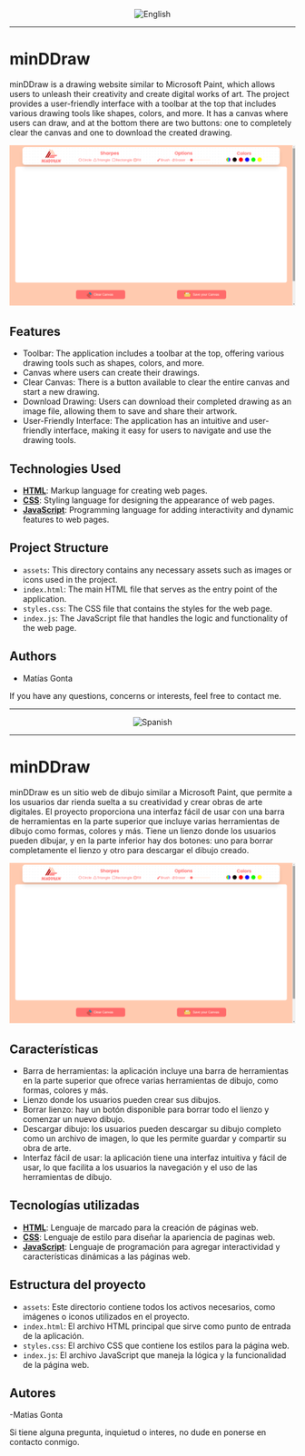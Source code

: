 <p align="center">
  <img src="https://upload.wikimedia.org/wikipedia/en/thumb/a/ae/Flag_of_the_United_Kingdom.svg/2560px-Flag_of_the_United_Kingdom.svg.png" alt="English" width="100px" />
</p>

---

# minDDraw

minDDraw is a drawing website similar to Microsoft Paint, which allows users to unleash their creativity and create digital works of art. The project provides a user-friendly interface with a toolbar at the top that includes various drawing tools like shapes, colors, and more. It has a canvas where users can draw, and at the bottom there are two buttons: one to completely clear the canvas and one to download the created drawing.

![minDDraw-screenshot!](./assets/minddraw-screenshot.png)

## Features

- Toolbar: The application includes a toolbar at the top, offering various drawing tools such as shapes, colors, and more.
- Canvas where users can create their drawings.
- Clear Canvas: There is a button available to clear the entire canvas and start a new drawing.
- Download Drawing: Users can download their completed drawing as an image file, allowing them to save and share their artwork.
- User-Friendly Interface: The application has an intuitive and user-friendly interface, making it easy for users to navigate and use the drawing tools.

## Technologies Used

- <a href="https://developer.mozilla.org/en-US/docs/Web/HTML" target="_blank">**HTML**</a>: Markup language for creating web pages.
- <a href="https://developer.mozilla.org/en-US/docs/Web/CSS" target="_blank">**CSS**</a>: Styling language for designing the appearance of web pages.
- <a href="https://developer.mozilla.org/en-US/docs/Web/JavaScript" target="_blank">**JavaScript**</a>: Programming language for adding interactivity and dynamic features to web pages.

## Project Structure

- `assets`: This directory contains any necessary assets such as images or icons used in the project.
- `index.html`: The main HTML file that serves as the entry point of the application.
- `styles.css`: The CSS file that contains the styles for the web page.
- `index.js`: The JavaScript file that handles the logic and functionality of the web page.

## Authors

- Matías Gonta

If you have any questions, concerns or interests, feel free to contact me.

---

<p align="center">
  <img src="https://upload.wikimedia.org/wikipedia/commons/thumb/9/9a/Flag_of_Spain.svg/2560px-Flag_of_Spain.svg.png" alt="Spanish" width="100px" />
</p>

---

# minDDraw

minDDraw es un sitio web de dibujo similar a Microsoft Paint, que permite a los usuarios dar rienda suelta a su creatividad y crear obras de arte digitales. El proyecto proporciona una interfaz fácil de usar con una barra de herramientas en la parte superior que incluye varias herramientas de dibujo como formas, colores y más. Tiene un lienzo donde los usuarios pueden dibujar, y en la parte inferior hay dos botones: uno para borrar completamente el lienzo y otro para descargar el dibujo creado.

![minDDraw-screenshot!](./assets/minddraw-screenshot.png)

## Características

- Barra de herramientas: la aplicación incluye una barra de herramientas en la parte superior que ofrece varias herramientas de dibujo, como formas, colores y más.
- Lienzo donde los usuarios pueden crear sus dibujos.
- Borrar lienzo: hay un botón disponible para borrar todo el lienzo y comenzar un nuevo dibujo.
- Descargar dibujo: los usuarios pueden descargar su dibujo completo como un archivo de imagen, lo que les permite guardar y compartir su obra de arte.
- Interfaz fácil de usar: la aplicación tiene una interfaz intuitiva y fácil de usar, lo que facilita a los usuarios la navegación y el uso de las herramientas de dibujo.

## Tecnologías utilizadas

- <a href="https://developer.mozilla.org/en-US/docs/Web/HTML" target="_blank">**HTML**</a>: Lenguaje de marcado para la creación de páginas web.
- <a href="https://developer.mozilla.org/en-US/docs/Web/CSS" target="_blank">**CSS**</a>: Lenguaje de estilo para diseñar la apariencia de paginas web.
- <a href="https://developer.mozilla.org/en-US/docs/Web/JavaScript" target="_blank">**JavaScript**</a>: Lenguaje de programación para agregar interactividad y características dinámicas a las páginas web.

## Estructura del proyecto

- `assets`: Este directorio contiene todos los activos necesarios, como imágenes o iconos utilizados en el proyecto.
- `index.html`: El archivo HTML principal que sirve como punto de entrada de la aplicación.
- `styles.css`: El archivo CSS que contiene los estilos para la página web.
- `index.js`: El archivo JavaScript que maneja la lógica y la funcionalidad de la página web.

## Autores

-Matias Gonta

Si tiene alguna pregunta, inquietud o interes, no dude en ponerse en contacto conmigo.